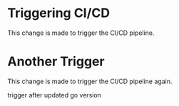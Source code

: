 # Triggering CI/CD

This change is made to trigger the CI/CD pipeline. 

# Another Trigger

This change is made to trigger the CI/CD pipeline again. 

trigger after updated go version
